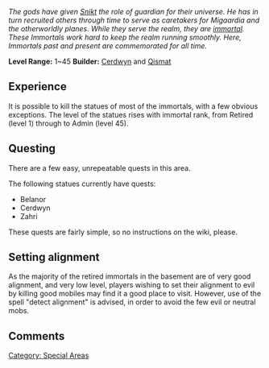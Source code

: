 *The gods have given [Snikt](Snikt "wikilink") the role of guardian for
their universe. He has in turn recruited others through time to serve as
caretakers for Migaardia and the otherworldly planes. While they serve
the realm, they are [immortal](:Category:_Immortals "wikilink"). These
Immortals work hard to keep the realm running smoothly. Here, Immortals
past and present are commemorated for all time.*

**Level Range:** 1\~45 **Builder:** [Cerdwyn](Cerdwyn "wikilink") and
[Qismat](Qismat "wikilink")

## Experience

It is possible to kill the statues of most of the immortals, with a few
obvious exceptions. The level of the statues rises with immortal rank,
from Retired (level 1) through to Admin (level 45).

## Questing

There are a few easy, unrepeatable quests in this area.

<spoiler text='Spoiler: A list of the statues with quests'> The
following statues currently have quests:

-   Belanor
-   Cerdwyn
-   Zahri

These quests are fairly simple, so no instructions on the wiki, please.
</spoiler>

## Setting alignment

As the majority of the retired immortals in the basement are of very
good alignment, and very low level, players wishing to set their
alignment to evil by killing good mobiles may find it a good place to
visit. However, use of the spell "detect alignment" is advised, in order
to avoid the few evil or neutral mobs.

## Comments

[Category: Special Areas](Category:_Special_Areas "wikilink")
